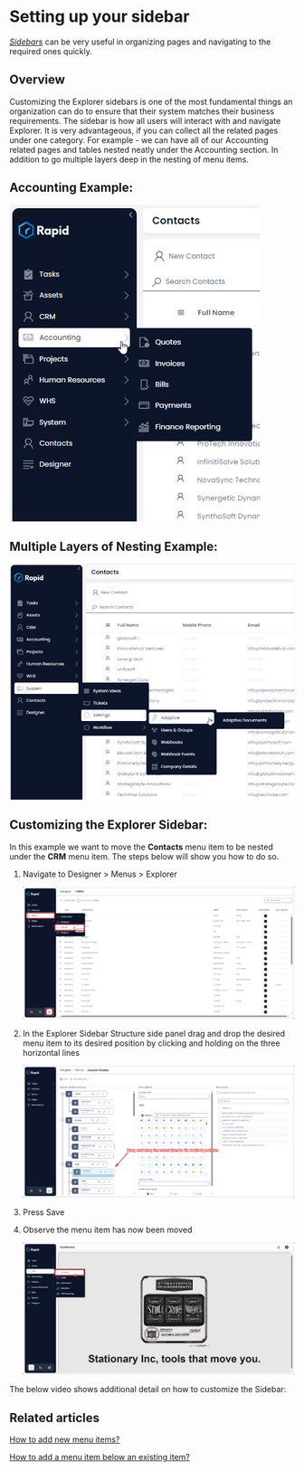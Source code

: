 # Setting up your sidebar

[*Sidebars*](/docs/Rapid/3-User%20Manual/glossary/glossary.md#sidebar "Sidebar") can be very useful in organizing pages and navigating to the required ones quickly.

## Overview

Customizing the Explorer sidebars is one of the most fundamental things an organization can do to ensure that their system matches their business requirements. The sidebar is how all users will interact with and navigate Explorer. It is very advantageous, if you can collect all the related pages under one category. For example - we can have all of our Accounting related pages and tables nested neatly under the Accounting section. In addition to go multiple layers deep in the nesting of menu items.

## Accounting Example:

![Simple Menu Example](<Menu Example.png>)

## Multiple Layers of Nesting Example:

![Nested Menu Example](<Nested Menu Example.png>)

## Customizing the Explorer Sidebar:

In this example we want to move the **Contacts** menu item to be nested under the **CRM** menu item. The steps below will show you how to do so.

1. Navigate to Designer &gt; Menus &gt; Explorer  

    ![Navigate to Explorer Menu Configuration](<../Navigate to Explorer Menu Config.png>)
2. In the Explorer Sidebar Structure side panel drag and drop the desired menu item to its desired position by clicking and holding on the three horizontal lines  

    ![Drag menu item](<Drag Menu Item.png>)
3. Press Save
4. Observe the menu item has now been moved  

    ![Observe menu has moved](<Observe new menu location.png>)

The below video shows additional detail on how to customize the Sidebar:

## Related articles

[How to add new menu items?](/docs/Rapid/4-Keyper%20Manual/2-Designer/3-Menus/3-menu-button-configuration/how-to-create-new-menu-item/how-to-create-new-menu-item.md "How to create a new menu item, set display text and icon?")

[How to add a menu item below an existing item?](/docs/Rapid/4-Keyper%20Manual/2-Designer/3-Menus/3-menu-button-configuration/how-to-add-a-menu-below/how-to-add-a-menu-below.md "How to edit / delete / add an item below an existing item?")
